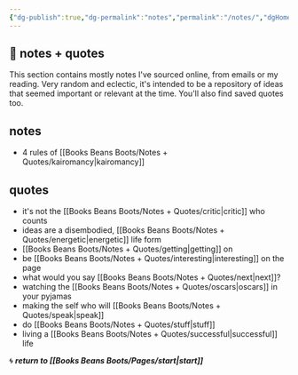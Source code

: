 ```yaml
---
{"dg-publish":true,"dg-permalink":"notes","permalink":"/notes/","dgHomeLink":true,"dgPassFrontmatter":false}
---
```



## 🌿 notes + quotes

This section contains mostly notes I've sourced online, from emails or my reading. Very random and eclectic, it's intended to be a repository of ideas that seemed important or relevant at the time. You'll also find saved quotes too.

## notes

- 4 rules of [[Books Beans Boots/Notes + Quotes/kairomancy|kairomancy]]

## quotes

- it's not the [[Books Beans Boots/Notes + Quotes/critic|critic]] who counts
- ideas are a disembodied, [[Books Beans Boots/Notes + Quotes/energetic|energetic]] life form
- [[Books Beans Boots/Notes + Quotes/getting|getting]] on
- be [[Books Beans Boots/Notes + Quotes/interesting|interesting]] on the page
- what would you say [[Books Beans Boots/Notes + Quotes/next|next]]?
- watching the [[Books Beans Boots/Notes + Quotes/oscars|oscars]] in your pyjamas
- making the self who will [[Books Beans Boots/Notes + Quotes/speak|speak]]
- do [[Books Beans Boots/Notes + Quotes/stuff|stuff]]
- living a [[Books Beans Boots/Notes + Quotes/successful|successful]] life

🌀 ***return to [[Books Beans Boots/Pages/start|start]]***